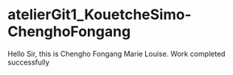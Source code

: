 # atelierGit1_KouetcheSimo-ChenghoFongang
Hello Sir, this 
is Chengho Fongang Marie Louise. Work completed successfully
